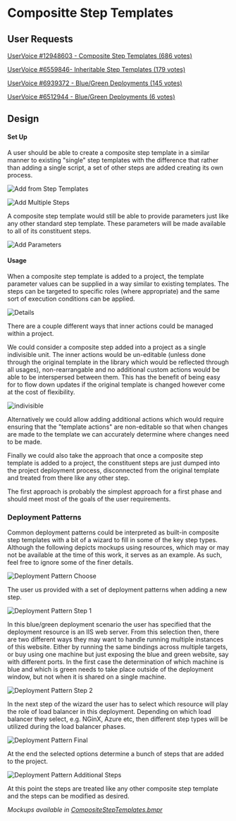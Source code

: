 # Compositte Step Templates #

## User Requests ##
[UserVoice #12948603 - Composite Step Templates (686 votes)](https://octopusdeploy.uservoice.com/forums/170787-general/suggestions/12948603-composite-step-templates)

[UserVoice #6559846- Inheritable Step Templates (179 votes)](https://octopusdeploy.uservoice.com/forums/170787-general/suggestions/6559846-inheritable-templates)

[UserVoice #6939372 - Blue/Green Deployments (145 votes)](https://octopusdeploy.uservoice.com/forums/170787-general/suggestions/6939372-make-the-blue-green-model-the-gold-standard-of-dep)

[UserVoice #6512944 - Blue/Green Deployments (6 votes)](https://octopusdeploy.uservoice.com/forums/170787-general/suggestions/6512944-what-happened-to-blue-green-deployment)

## Design ##
#### Set Up ####
A user should be able to create a composite step template in a similar manner to existing "single" step templates with the difference that rather than adding a single script, a set of other steps are added creating its own process.

![Add from Step Templates](add_from_steptemplates.png)

![Add Multiple Steps](add_multiplesteps.png)

A composite step template would still be able to provide parameters just like any other standard step template. These parameters will be made available to all of its constituent steps.

![Add Parameters](add_parameters.png)

#### Usage ####
When a composite step template is added to a project, the template parameter values can be supplied in a way similar to existing templates. The steps can be targeted to specific roles (where appropriate) and the same sort of execution conditions can be applied.

![Details](compositestep_details.png)

There are a couple different ways that inner actions could be managed within a project. 

We could consider a composite step added into a project as a single indivisible unit. The inner actions would be un-editable (unless done through the original template in the library which would be reflected through all usages), non-rearrangable and no additional custom actions would be able to be interspersed between them. This has the benefit of being easy for to flow down updates if the original template is changed however come at the cost of flexibility.

![indivisible](compositestep_indivisible.png)

Alternatively we could allow adding additional actions which would require ensuring that the "template actions" are non-editable so that when changes are made to the template we can accurately determine where changes need to be made.

Finally we could also take the approach that once a composite step template is added to a project, the constituent steps are just dumped into the project deployment process, disconnected from the original template and treated from there like any other step.

The first approach is probably the simplest approach for a first phase and should meet most of the goals of the user requirements. 


### Deployment Patterns ###
Common deployment patterns could be interpreted as built-in composite step templates with a bit of a wizard to fill in some of the key step types.
Although the following depicts mockups using resources, which may or may not be available at the time of this work, it serves as an example. As such, feel free to ignore some of the finer details.

![Deployment Pattern Choose](deployment_pattern_1.png)

The user us provided with a set of deployment patterns when adding a new step.

![Deployment Pattern Step 1](deployment_pattern_2.png)

In this blue/green deployment scenario the user has specified that the deployment resource is an IIS web server. From this selection then, there are two different ways they may want to handle running multiple instances of this website. Either by running the same bindings across multiple targets, or buy using one machine but just exposing the blue and green website, say with different ports. In the first case the determination of which machine is blue and which is green needs to take place outside of the deployment window, but not when it is shared on a single machine.

![Deployment Pattern Step 2](deployment_pattern_3.png)

In the next step of the wizard the user has to select which resource will play the role of load balancer in this deployment. Depending on which load balancer they select, e.g. NGinX, Azure etc, then different step types will be utilized during the load balancer phases.

![Deployment Pattern Final](deployment_pattern_final.png)

At the end the selected options determine a bunch of steps that are added to the project.

![Deployment Pattern Additional Steps](deployment_pattern_additional.png)

At this point the steps are treated like any other composite step template and the steps can be modified as desired.


_Mockups available in [CompositeStepTemplates.bmpr](./CompositeStepTemplates.bmpr)_